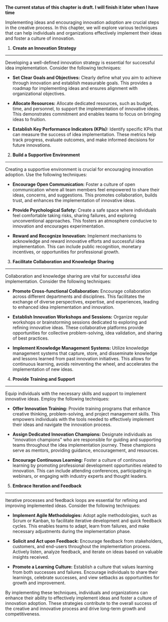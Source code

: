 **The current status of this chapter is draft. I will finish it later when I have time**

Implementing ideas and encouraging innovation adoption are crucial steps in the creative process. In this chapter, we will explore various techniques that can help individuals and organizations effectively implement their ideas and foster a culture of innovation.

1. **Create an Innovation Strategy**
------------------------------------

Developing a well-defined innovation strategy is essential for successful idea implementation. Consider the following techniques:

* **Set Clear Goals and Objectives:** Clearly define what you aim to achieve through innovation and establish measurable goals. This provides a roadmap for implementing ideas and ensures alignment with organizational objectives.

* **Allocate Resources:** Allocate dedicated resources, such as budget, time, and personnel, to support the implementation of innovative ideas. This demonstrates commitment and enables teams to focus on bringing ideas to fruition.

* **Establish Key Performance Indicators (KPIs):** Identify specific KPIs that can measure the success of idea implementation. These metrics help track progress, evaluate outcomes, and make informed decisions for future innovations.

2. **Build a Supportive Environment**
-------------------------------------

Creating a supportive environment is crucial for encouraging innovation adoption. Use the following techniques:

* **Encourage Open Communication:** Foster a culture of open communication where all team members feel empowered to share their ideas, concerns, and suggestions. This promotes collaboration, builds trust, and enhances the implementation of innovative ideas.

* **Provide Psychological Safety:** Create a safe space where individuals feel comfortable taking risks, sharing failures, and exploring unconventional approaches. This fosters an atmosphere conducive to innovation and encourages experimentation.

* **Reward and Recognize Innovation:** Implement mechanisms to acknowledge and reward innovative efforts and successful idea implementation. This can include public recognition, monetary incentives, or opportunities for professional growth.

3. **Facilitate Collaboration and Knowledge Sharing**
-----------------------------------------------------

Collaboration and knowledge sharing are vital for successful idea implementation. Consider the following techniques:

* **Promote Cross-functional Collaboration:** Encourage collaboration across different departments and disciplines. This facilitates the exchange of diverse perspectives, expertise, and experiences, leading to enhanced idea implementation and innovation.

* **Establish Innovation Workshops and Sessions:** Organize regular workshops or brainstorming sessions dedicated to exploring and refining innovative ideas. These collaborative platforms provide opportunities for collective problem-solving, idea validation, and sharing of best practices.

* **Implement Knowledge Management Systems:** Utilize knowledge management systems that capture, store, and disseminate knowledge and lessons learned from past innovation initiatives. This allows for continuous learning, avoids reinventing the wheel, and accelerates the implementation of new ideas.

4. **Provide Training and Support**
-----------------------------------

Equip individuals with the necessary skills and support to implement innovative ideas. Employ the following techniques:

* **Offer Innovation Training:** Provide training programs that enhance creative thinking, problem-solving, and project management skills. This empowers individuals with the tools needed to effectively implement their ideas and navigate the innovation process.

* **Assign Dedicated Innovation Champions:** Designate individuals as "innovation champions" who are responsible for guiding and supporting teams throughout the idea implementation journey. These champions serve as mentors, providing guidance, encouragement, and resources.

* **Encourage Continuous Learning:** Foster a culture of continuous learning by promoting professional development opportunities related to innovation. This can include attending conferences, participating in webinars, or engaging with industry experts and thought leaders.

5. **Embrace Iteration and Feedback**
-------------------------------------

Iterative processes and feedback loops are essential for refining and improving implemented ideas. Consider the following techniques:

* **Implement Agile Methodologies:** Adopt agile methodologies, such as Scrum or Kanban, to facilitate iterative development and quick feedback cycles. This enables teams to adapt, learn from failures, and make necessary adjustments during the implementation phase.

* **Solicit and Act upon Feedback:** Encourage feedback from stakeholders, customers, and end-users throughout the implementation process. Actively listen, analyze feedback, and iterate on ideas based on valuable insights received.

* **Promote a Learning Culture:** Establish a culture that values learning from both successes and failures. Encourage individuals to share their learnings, celebrate successes, and view setbacks as opportunities for growth and improvement.

By implementing these techniques, individuals and organizations can enhance their ability to effectively implement ideas and foster a culture of innovation adoption. These strategies contribute to the overall success of the creative and innovative process and drive long-term growth and competitiveness.
